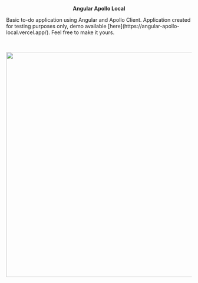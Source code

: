 <p align="center">
  <b>Angular Apollo Local</b>
</p>

<p>Basic to-do application using Angular and Apollo Client. Application created for testing purposes only, demo available [here](https://angular-apollo-local.vercel.app/). Feel free to make it yours.</p>

<br/>
<p align="center">
  <img width="932" height="612" src="https://i.ibb.co/26bWMs8/Screen-Shot-2020-10-29-at-17-35-00.png">
</p>
